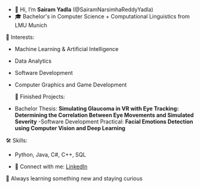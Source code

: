 - 👋 Hi, I’m **Sairam Yadla** (@SairamNarsimhaReddyYadla)
- 🎓 Bachelor's in Computer Science + Computational Linguistics from LMU Munich

🚀 Interests:  
- Machine Learning & Artificial Intelligence
- Data Analytics   
- Software Development
- Computer Graphics and Game Development

  📂 Finished Projects:
- Bachelor Thesis: **Simulating Glaucoma in VR with Eye Tracking: Determining the Correlation Between Eye Movements and Simulated Severity**
-Software Development Practical: **Facial Emotions Detection using Computer Vision and Deep Learning**

🛠️ Skills:  
- Python, Java, C#, C++, SQL   
  
- 📨 Connect with me: [LinkedIn](https://www.linkedin.com/in/sairamyadla/)


🌱 Always learning something new and staying curious 

<!---
SairamNarsimhaReddyYadla/SairamNarsimhaReddyYadla is a ✨ special ✨ repository because its `README.md` (this file) appears on your GitHub profile.
You can click the Preview link to take a look at your changes.
--->
